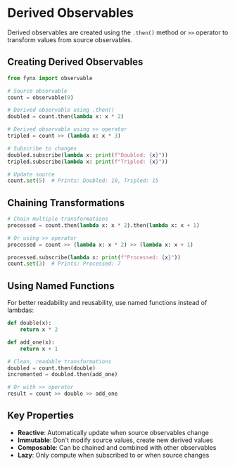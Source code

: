 # Derived Observables

Derived observables are created using the `.then()` method or `>>` operator to transform values from source observables.

## Creating Derived Observables

```python
from fynx import observable

# Source observable
count = observable(0)

# Derived observable using .then()
doubled = count.then(lambda x: x * 2)

# Derived observable using >> operator
tripled = count >> (lambda x: x * 3)

# Subscribe to changes
doubled.subscribe(lambda x: print(f"Doubled: {x}"))
tripled.subscribe(lambda x: print(f"Tripled: {x}"))

# Update source
count.set(5)  # Prints: Doubled: 10, Tripled: 15
```

## Chaining Transformations

```python
# Chain multiple transformations
processed = count.then(lambda x: x * 2).then(lambda x: x + 1)

# Or using >> operator
processed = count >> (lambda x: x * 2) >> (lambda x: x + 1)

processed.subscribe(lambda x: print(f"Processed: {x}"))
count.set(3)  # Prints: Processed: 7
```

## Using Named Functions

For better readability and reusability, use named functions instead of lambdas:

```python
def double(x):
    return x * 2

def add_one(x):
    return x + 1

# Clean, readable transformations
doubled = count.then(double)
incremented = doubled.then(add_one)

# Or with >> operator
result = count >> double >> add_one
```

## Key Properties

- **Reactive**: Automatically update when source observables change
- **Immutable**: Don't modify source values, create new derived values
- **Composable**: Can be chained and combined with other observables
- **Lazy**: Only compute when subscribed to or when source changes
